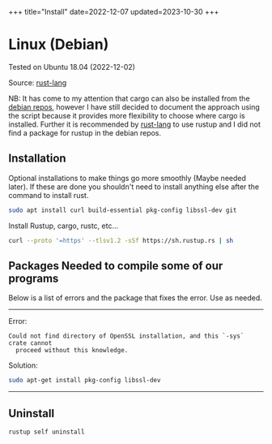 +++
title="Install"
date=2022-12-07
updated=2023-10-30
+++

# Linux (Debian)

Tested on Ubuntu 18.04 (2022-12-02)

Source: [rust-lang][1]

NB: It has come to my attention that cargo can also be installed from
the [debian repos](https://installati.one/debian/11/cargo/), however I have still decided to document the approach using
the script because it provides more flexibility to choose where cargo is installed. Further it is recommended
by [rust-lang][1] to use rustup and I did not find a package for rustup in the debian repos.

## Installation

Optional installations to make things go more smoothly (Maybe needed later). If these are done you shouldn't need to
install anything else after the command to install rust.

```sh
sudo apt install curl build-essential pkg-config libssl-dev git
```

Install Rustup, cargo, rustc, etc...

```sh
curl --proto '=https' --tlsv1.2 -sSf https://sh.rustup.rs | sh
```

## Packages Needed to compile some of our programs

Below is a list of errors and the package that fixes the error. Use as needed.

---

Error:

```
Could not find directory of OpenSSL installation, and this `-sys` crate cannot
  proceed without this knowledge.
```

Solution:

```sh
sudo apt-get install pkg-config libssl-dev
```

---

## Uninstall

```sh
rustup self uninstall
```

[1]: https://www.rust-lang.org/tools/install
